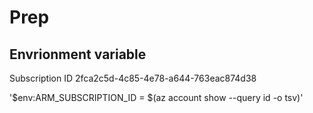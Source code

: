 # Prep
## Envrionment variable

Subscription ID 2fca2c5d-4c85-4e78-a644-763eac874d38

'$env:ARM_SUBSCRIPTION_ID = $(az account show --query id -o tsv)'


